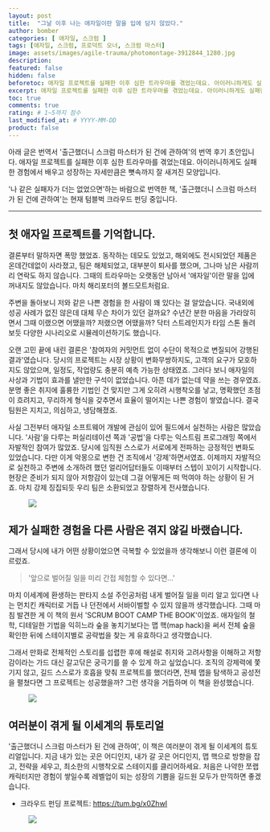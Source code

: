 ```yaml
---
layout: post
title:  "그날 이후 나는 애자일이란 말을 입에 담지 않았다."
author: bomber
categories: [ 애자일, 스크럼 ]
tags: [애자일, 스크럼, 프로덕트 오너, 스크럼 마스터]
image: assets/images/agile-trauma/photomontage-3912844_1280.jpg
description: 
featured: false
hidden: false
beforetoc: 애자일 프로젝트를 실패한 이후 심한 트라우마를 겪었는데요. 아이러니하게도 실패한 경험에서 배우고 성장하는 자세만큼은 뼛속까지 잘 새겨진 모양입니다. 
excerpt: 애자일 프로젝트를 실패한 이후 심한 트라우마를 겪었는데요. 아이러니하게도 실패한 경험에서 배우고 성장하는 자세만큼은 뼛속까지 잘 새겨진 모양입니다. 
toc: true
comments: true
rating: # 1~5까지 점수
last_modified_at: # YYYY-MM-DD
product: false
---
```


<div class="note">
<p>
아래 글은 번역서 '출근했더니 스크럼 마스터가 된 건에 관하여'의 번역 후기 초안입니다. 애자일 프로젝트를 실패한 이후 심한 트라우마를 겪었는데요. 아이러니하게도 실패한 경험에서 배우고 성장하는 자세만큼은 뼛속까지 잘 새겨진 모양입니다. 

'나 같은 실패자가 더는 없었으면'하는 바람으로 번역한 책, '출근했더니 스크럼 마스터가 된 건에 관하여'는 현재 텀블벅 크라우드 펀딩 중입니다.
</p>
</div>

<hr/>

## 첫 애자일 프로젝트를 기억합니다. 

결론부터 말하자면 폭망 했었죠. 동작하는 데모도 있었고, 해외에도 전시되었던 제품은 온데간데없이 사라졌고, 팀은 해체되었고, 대부분이 퇴사를 했으며, 그나마 남은 사람끼리 연락도 하지 않습니다. 그때의 트라우마는 오랫동안 남아서 '애자일'이란 말을 입에 꺼내지도 않았습니다. 마치 해리포터의 볼드모트처럼요. 

주변을 돌아보니 저와 같은 나쁜 경험을 한 사람이 꽤 있다는 걸 알았습니다. 국내외에 성공 사례가 없진 않은데 대체 무슨 차이가 있던 걸까요? 수년간 분한 마음을 가라앉히면서 그때 이랬으면 어땠을까? 저랬으면 어땠을까? 닥터 스트레인지가 타임 스톤 돌려보듯 다양한 시나리오로 시뮬레이션하기도 했습니다.

오랜 고민 끝에 내린 결론은 '참여자의 커밋먼트 없이 수단이 목적으로 변질되어 강행된 결과'였습니다. 당시의 프로젝트는 시장 상황이 변화무쌍하지도, 고객의 요구가 모호하지도 않았으며, 일정도, 작업량도 충분히 예측 가능한 상태였죠. 그러다 보니 애자일의 사상과 기법이 효과를 낼만한 구석이 없었습니다. 아픈 데가 없는데 약을 쓰는 경우였죠. 분명 좋은 취지에 훌륭한 기법인 건 맞지만 그게 오히려 시행착오를 낳고, 명확했던 초점이 흐려지고, 무리하게 형식을 갖추면서 효율이 떨어지는 나쁜 경험이 쌓였습니다. 결국 팀원은 지치고, 의심하고, 냉담해졌죠.

사실 그전부터 애자일 소프트웨어 개발에 관심이 있어 필드에서 실천하는 사람은 많았습니다. '사람'을 다루는 퍼실리테이션 쪽과 '공법'을 다루는 익스트림 프로그래밍 쪽에서 자발적인 참여가 많았죠. 당시에 임직원 스스로가 서로에게 전파하는 긍정적인 변화도 있었습니다. 다만 이게 악몽으로 변한 건 조직에서 '강제'하면서였죠. 이제까지 자발적으로 실천하고 주변에 소개하려 했던 얼리어답터들도 이때부터 스텝이 꼬이기 시작합니다. 현장은 준비가 되지 않아 저항감이 있는데 그걸 어떻게든 떠 먹여야 하는 상황이 된 거죠. 마치 강제 징집되듯 우리 팀은 소환되었고 장렬하게 전사했습니다.

<figure>
<img class="large" src="https://img1.daumcdn.net/thumb/R1280x0/?fname=http://t1.daumcdn.net/brunch/service/user/96Gy/image/MeWEsR3gp_Ua6_q0j11Gf5xYEo8.jpg" alter="">
<figcaption class="center"></figcaption>
</figure>

## 제가 실패한 경험을 다른 사람은 겪지 않길 바랬습니다. 

그래서 당시에 내가 어떤 상황이었으면 극복할 수 있었을까 생각해보니 이런 결론에 이르렀죠. 

> '앞으로 벌어질 일을 미리 간접 체험할 수 있다면...'

마치 이세계에 환생하는 판타지 소설 주인공처럼 내게 벌어질 일을 미리 알고 있다면 나는 먼치킨 캐릭터로 거듭 나 던전에서 서바이벌할 수 있지 않을까 생각했습니다. 그때 마침 발견한 게 이 책의 원서 'SCRUM BOOT CAMP THE BOOK'이었죠. 애자일의 철학, 디테일한 기법을 익히느라 숲을 놓치기보다는 맵 핵(map hack)을 써서 전체 숲을 확인한 뒤에 스테이지별로 공략법을 찾는 게 유효하다고 생각했습니다.

그래서 만화로 전체적인 스토리를 섭렵한 후에 해설로 취지와 고려사항을 이해하고 저항감이라는 가드 대신 갈고닦은 궁극기를 쓸 수 있게 하고 싶었습니다. 조직의 강제력에 쫓기지 않고, 길드 스스로가 호흡을 맞춰 프로젝트를 했더라면, 전체 맵을 탐색하고 공성전을 펼쳤다면 그 프로젝트는 성공했을까? 그런 생각을 거듭하며 이 책을 완성했습니다.

<figure>
<img class="large" src="https://img1.daumcdn.net/thumb/R1280x0/?fname=http://t1.daumcdn.net/brunch/service/user/96Gy/image/iUI9wn8gv0tL0iUYQb5UN20H17s.jpg" alter="">
<figcaption class="center"></figcaption>
</figure>

## 여러분이 겪게 될 이세계의 튜토리얼

'출근했더니 스크럼 마스터가 된 건에 관하여', 이 책은 여러분이 겪게 될 이세계의 튜토리얼입니다. 지금 내가 있는 곳은 어디인지, 내가 갈 곳은 어디인지, 맵 핵으로 방향을 잡고, 전략을 세우고, 최소한의 시행착오로 스테이지를 클리어하세요. 처음은 나약한 쪼랩 캐릭터지만 경험이 쌓일수록 레벨업이 되는 성장의 기쁨을 길드원 모두가 만끽하면 좋겠습니다.

<ul>
<li>크라우드 펀딩 프로젝트: <a href="https://tum.bg/x0ZhwI" target="_blank">https://tum.bg/x0ZhwI</a></li>
</ul>

<figure>
<img class="large" src="https://img1.daumcdn.net/thumb/R1280x0/?fname=http://t1.daumcdn.net/brunch/service/user/96Gy/image/4t_xfW_WXQAWGC8oHfA0h2kYWA0.png" alter="">
<figcaption class="center"></figcaption>
</figure>

